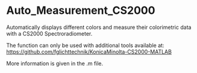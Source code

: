 # Auto_Measurement_CS2000
Automatically displays different colors and measure their colorimetric data with a CS2000 Spectroradiometer.

The function can only be used with additional tools available at: https://github.com/fglichttechnik/KonicaMinolta-CS2000-MATLAB

More information is given in the .m file.
